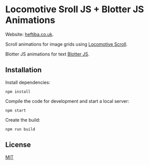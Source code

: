 # Locomotive Sroll JS + Blotter JS Animations

Website: [heftiba.co.uk](http://heftiba.co.uk).

Scroll animations for image grids using [Locomotive Scroll](https://locomotivemtl.github.io/locomotive-scroll/).


Blotter JS animations for text [Blotter JS](https://github.com/bradley/blotter).

## Installation

Install dependencies:

```
npm install
```

Compile the code for development and start a local server:

```
npm start
```

Create the build:

```
npm run build
```


## License

[MIT](LICENSE)

